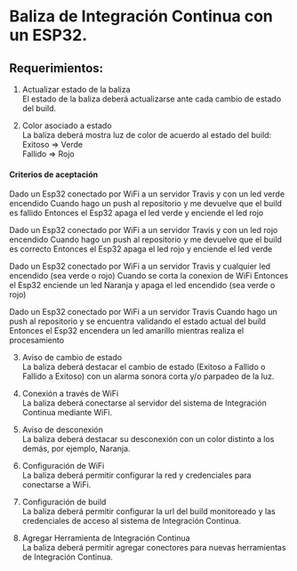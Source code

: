 # Baliza de Integración Continua con un ESP32.

## Requerimientos:

1. Actualizar estado de la baliza  
El estado de la baliza deberá actualizarse ante cada cambio de estado del build.

2. Color asociado a estado  
La baliza deberá mostra luz de color de acuerdo al estado del build:  
Exitoso => Verde  
Fallido => Rojo  

#### Criterios de aceptación

Dado un Esp32 conectado por WiFi a un servidor Travis y con un led verde encendido
Cuando hago un push al repositorio y me devuelve que el build es fallido
Entonces el Esp32 apaga el led verde y enciende el led rojo

Dado un Esp32 conectado por WiFi a un servidor Travis y con un led rojo encendido
Cuando hago un push al repositorio y me devuelve que el build es correcto
Entonces el Esp32 apaga el led rojo y enciende el led verde

Dado un Esp32 conectado por WiFi a un servidor Travis y cualquier led encendido (sea verde o rojo)
Cuando se corta la conexion de WiFi
Entonces el Esp32 enciende un led Naranja y apaga el led encendido (sea verde o rojo)

Dado un Esp32 conectado por WiFi a un servidor Travis
Cuando hago un push al repositorio y se encuentra validando el estado actual del build
Entonces el Esp32 encendera un led amarillo mientras realiza el procesamiento


3. Aviso de cambio de estado    
La baliza deberá destacar el cambio de estado (Exitoso a Fallido o Fallido a Exitoso) con un alarma sonora corta y/o parpadeo de la luz.

4. Conexión a través de WiFi    
La baliza deberá conectarse al servidor del sistema de Integración Continua mediante WiFi.

5. Aviso de desconexión  
La baliza deberá destacar su desconexión con un color distinto a los demás, por ejemplo, Naranja.

6. Configuración de WiFi     
La baliza deberá permitir configurar la red y credenciales para conectarse a WiFi.

7. Configuración de build      
La baliza deberá permitir configurar la url del build monitoreado y las credenciales de acceso al sistema de Integración Continua.

8. Agregar Herramienta de Integración Continua    
La baliza deberá permitir agregar conectores para nuevas herramientas de Integración Continua.

